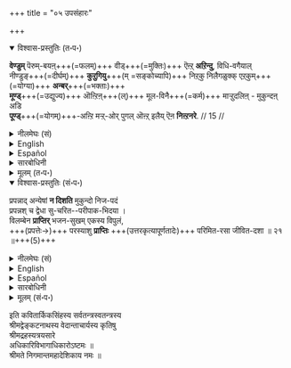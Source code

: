 +++
title = "०५ उपसंहारः"

+++
<details open><summary>विश्वास-प्रस्तुतिः (त॰प॰)</summary>

**वेण्डुम्** पॆरुम्-बयऩ्+++(=फलम्)+++ वीड्+++(=मुक्तिः)+++ ऎऩ्ऱ् **अऱिन्दु**, विधि-वगैयाल्  
नीण्डुङ्+++(=दीर्घम्)+++ **कुऱुगियु**+++(म् =सङ्कोच्यापि)+++ निऱ्‌कु निलैगळुक्क् एऱ्‌कुम्+++(=योग्या)+++ **अन्बर्**+++(=भक्ताः)+++  
**मूण्ड्**+++(=उद्युज्य)+++ ऒऩ्ऱिऩ्+++(ल्)+++ मूल-विनै+++(=कर्म)+++ माऱ्ऱुदलिऩ् - मुकुन्दऩ् अडि  
**पूण्ड्**+++(=योगम्)+++-अऩ्ऱि मऱ्ऱ्-ओर् पुगल् ऒऩ्ऱ् इलैय् ऎऩ **निऩ्ऱनरे**. // 15 //
</details>

<details><summary>नीलमेघः (सं)</summary>

(अधिकारार्थसंग्राहिका गाथा) 
अपेक्षणीयो महापुरुषार्थो मोक्ष इति विज्ञाय  
विधि-भेदात् दीर्घतया ह्रस्वतया च स्थितयोर् निष्ठयोर्  
योग्या भक्ताः एकस्यां प्रवृत्य,  
मूल-कर्मणां विनिवर्तने  
मुकुन्द-चरणाश्रयणम् अन्तराऽन्यः कश्चिद् उपायो नास्तीति स्थिताः ॥ 
</details>

<details><summary>English</summary>

Those who desire to attain the bliss of Bhagavān  
realise that the supreme aim of life is mokṣa  
and that there are two upāyas or means attaining it,  
one prolonged and the other quick 
which depend on their luck.  
They adopt one of these two upāyas  
and find that, for getting rid of the hindrances caused by past karma,  
there is no other way  
than seeking the feet of Mukunda for refuge.
</details>

<details><summary>Español</summary>

Those who desire to attain the bliss of Bhagavān  
realise that the supreme aim of life is mokṣa  
and that there are two upāyas or means attaining it,  
one prolonged and the other quick 
which depend on their luck.  
They adopt one of these two upāyas  
and find that, for getting rid of the hindrances caused by past karma,  
there is no other way  
than seeking the feet of Mukunda for refuge.
</details>

<details><summary>सारबोधिनी</summary>

एदेनुम् ऒरु प्रकारम् आगवुम् आम्;  
आर् एनुम् ऒरुवर् अनुष्ठिक्कवुम् आम्;  
प्रपत्तिक्कल्लदु सर्वेश्वरऩ् परमपुरुषार्थङ्गॊडुक्क इरङ्गानॆऩ्गिऱवर्थत्तै अधिकारावसानगाथैयाले भङ्ग्यन्तरेण सङ्ग्रहिक्किऱार् वेण्डुमित्यादिना । वेण्डुम्बॆरुम्बयऩ् - प्रार्थनीयमाऩ महाफलम्. वीडु - मोक्षम्. ऎऩ्ऱऱिन्दु - ऎऩ्ऱु शास्त्रङ्गळाले तॆळिन्दु. नीण्डुं कुऱुगियुं निऱ्‌कुम् - चिरकाल साध्यमायुं क्षणकालसाध्यमायुमिरुक्किऱ. निलैगळुक्कु - सद्वारकप्रपत्ति अद्वारकप्रपत्ति ऎऩ्गिऱ उपायद्वयत्तिऱ्‌कु, भक्तिप्रपत्तिकळुक् कॆऩ्ऱबडि. विदिवगैयाल् एऱ्‌कुम् - पूर्वसुकृतविशेषमूलमाऩ सकिञ्चनत्वाकिञ्चनत्वादिगळाले योग्यराऩ. अन्बर् - मुमुक्षुक्कळ्.  
ऒऩ्ऱिल् मूण्डु - इव्विरण्डिले तनक्कु शक्यमानवन्यतरोपायत्तिल् उद्योगित्तु, मूलविनै - संसारानुवृत्तिकळॆल्लावऱ्ऱिऱ्‌कुं कारणमाऩ प्राचीनकर्मङ्गळै, उपायविरोधियायुम्, प्राप्तिविरोधियायुमुळ्ळ प्राचीनकर्मङ्गळैयॆऩ्ऱबडि. माऱ्ऱुदलिल् - निवर्तिप्पिक्कैयिल्. मुगुन्दनडि पूण्डऩ्ऱि - भगवत्पादारविन्दशरणागतियैप् पण्णुमदॊऴिय, मऱ्ऱोर्बुगल् - वेऱुबट्टदाऩ निरपेक्षद्वितीयोपायम्. ऒऩ्ऱिल्लै - ऒऩ्ऱुमिल्लै. कश्चिदपि नास्ती-त्यर्थः । ऎऩ निऩ्ऱनरे - ऎऩ्ऩुम्बडि निऩ्ऱार्गळ्.  
</details>

<details><summary>मूलम् (त॰प॰)</summary>

वेण्डुम् पॆरुम्बयऩ् वीडॆऩ्ऱऱिन्दु विदिवगैयाल्  
नीण्डुङ्गुऱुगियुनिऱ्‌कु निलैगळुक्केऱ्‌कुमन्बर्  
मूण्डॊऩ्ऱिऩ् मूलविनैमाऱ्ऱुदलिऩ् मुगुन्दनडि  
पूण्डऩ्ऱि मऱ्ऱोर्बुगलॊऩ्ऱिलैयॆऩ निऩ्ऱनरे. // 15 //
</details>

<details open><summary>विश्वास-प्रस्तुतिः (सं॰प॰)</summary>

प्रपन्नाद् अन्येषां **न दिशति** मुकुन्दो निज-पदं  
प्रपन्नश् च द्वेधा सु-चरित--परीपाक-भिदया ।  
विलम्बेन **प्राप्तिर्** भजन-सुखम् एकस्य विपुलं,  
+++(प्रपत्तेः→)+++ परस्याशु **प्राप्तिः** +++(उत्तरकृत्यापूर्णतादेः)+++ परिमित-रसा जीवित-दशा ॥ २१ ॥+++(5)+++
</details>

<details><summary>नीलमेघः (सं)</summary>

प्रपन्नाद् अन्येषां **न दिशति** मुकुन्दो निज-पदं  
प्रपन्नश् च द्वेधा सु-चरित--परीपाक-भिदया ।  
विलम्बेन **प्राप्तिर्** भजन-सुखम् एकस्य विपुलं,  
+++(प्रपत्तेः→)+++ परस्याशु **प्राप्तिः** +++(उत्तरकृत्यापूर्णतादेः)+++ परिमित-रसा जीवित-दशा ॥ २१ ॥+++(5)
</details>

<details><summary>English</summary>

Mukunda does not vouchsafe His abode to any one other than the prapanna.  
The prapanna is of two kinds,  
namely, he who adopts prapatti as the sole and independent means  
and he who adopts prapatti as the auxiliary means to bhakti or upāsana  
and this difference is due to difference in the fruition of their good deeds.  
He who adopts prapatti as an auxiliary to bhakti will attain mokṣa   
after much delay caused by the need to expiate past karma (in one or several bodies),  
but will have the happiness of devout worship in this world for a long time.  
He to whom prapatti is the sole and independent means will attain mokṣa  quickly (i.e.)  
at the end of this life itself,  
but his happiness of serving the Lord in this world  
will be limited and of short duration.

</details>

<details><summary>Español</summary>

Mukunda does not vouchsafe His abode to any one other than the prapanna.  
The prapanna is of two kinds,  
namely, he who adopts prapatti as the sole and independent means  
and he who adopts prapatti as the auxiliary means to bhakti or upāsana  
and this difference is due to difference in the fruition of their good deeds.  
He who adopts prapatti as an auxiliary to bhakti will attain mokṣa   
after much delay caused by the need to expiate past karma (in one or several bodies),  
but will have the happiness of devout worship in this world for a long time.  
He to whom prapatti is the sole and independent means will attain mokṣa  quickly (i.e.)  
at the end of this life itself,  
but his happiness of serving the Lord in this world  
will be limited and of short duration.

</details>

<details><summary>सारबोधिनी</summary>

कीऴ्च्चॊऩ्ऩ प्रपत्तिक्कल्लदु मोक्षं तरविरङ्गानॆन्बदै स्पष्टमागवनुवदित्तुक् कॊण्डु, इन्द इरण्डु प्रपन्नर्गळुक्कुम् इङ्गुळ्ळ फलवैषम्यङ्गळै श्लोकत्ताले काट्टुगिऱार् प्रपन्नादन्येषामित्यादिना । प्रपन्नात् – पूर्वोक्त प्रपत्त्युपायनिष्ठर्गळैक्काट्टिलुम्, अन्येषाम् – प्रपत्तियैयनुष्ठिक्कादवर्गळाऩ तद्भिन्नर्गळुक्कु. मुकुन्दो निजपदं न दिशति – मोक्षप्रदातावाऩ भगवान् तऩ्ऩुडैय तिरुवडियै अथवा ‘‘ तद्विष्णोः परमं पदं’’ ऎऩ्गिऱ तऩ्ऩुडैय परमपदत्तै न ददातीत्यर्थः । प्रपत्तियॊऩ्ऱे मोक्षजनकमागिल् अदु ऒरुवनुक्कु भक्तिद्वारा मऱ्ऱॊरुवनुक्कु स्वातन्त्र्येण मोक्षजनकमावानेऩ्? ऎऩ्ऩ, अदु अधिकारिभेदत्ताले यॆऩ्ऱरुळिच्चॆय्गिऱार् प्रपन्नश्चेति । चश्शङ्कानिवृत्तौ, द्वेधा – सकिञ्चनर् अकिञ्चऩ रॆऩ्ऱु इरण्डुवगैप्पट्टवरायिरुप्पर्गळ्. तथाच सकिञ्चनत्वाकिञ्चनत्वरूपाधिकारभेदत्ताले सकिञ्चननुक्कु भक्तिद्वारामोक्षजनकमायुम् अकिञ्चननुक्कु अद्वारकमाग मोक्षजनक मायुमागलामॆऩ्ऱु करुत्तु. अधिकारिद्वैविध्यन्दाऩ् वेण्डुमो? ऎल्लोरुम् एकाधिकारवान्गळाग इरुक्कक्कूडादोवॆऩ्ऩवरुळिच्चॆय्गिऱार् सुचरितपरीपाकभिदया इति । तद्धेतुभूतसुचरितत्तिनुडैय परिपाकम् भिन्नभिन्नमायिरुप्पदाल् अधिकारम् एकरूपमाग इरुक्कमुडियादॆऩ्ऱु तिरुवुळ्ळम्. सुचरितपरीपाकम् अपर्यनुयोज्यमागैयाले सुचरितन्दाऩ् अप्पडि एऩ् परिपक्वमागवेण्डुमॆऩ्ऱाक्षेबिक्क इडमिल्लै. इप्पडि विलक्षणसुचरित परिपाकत्ताले अधिकारम् भिन्नमागैयाल् अदनालेवरुं तत्तदधिकारिकळिऩ् विलक्षणफलत्तैक्काट्टुगिऱार् विळम्बेन प्राप्तिरिति । एकस्य – द्विविधप्रपन्नरिल् ऒरुवऩाऩ भक्तनुक्कु, विळम्बेन प्राप्तिः – भगवत्प्राप्तिविळम्बिक्कुम्. प्रारब्धकर्म पर्यवसानानन्तर-भावियागैयाले परिपूर्णब्रह्मानुभवरूपभगवत्प्राप्ति विळम्बित्ते वरुमॆऩ्ऱबडि. इन्द, विळम्ब्यफलजनकत्वमे भक्तिक्कु दोषम्. भजनसुखं – भगवत्भजनत्तालेयुण्डागुम् आनन्दम्, अथवा भजनरूपमानवानन्दम्. विपुलम् - विस्तीर्णम्. प्रीतिरूपापन्न ज्ञानमागिऱ आप्रयाणादनुवर्तिक्कैयाले दिनेदिने विस्तीर्णमागविरुक्कुम् ऎऩ्ऱबडि. इवनुक्किदुवे गुणम्. परस्य - अवनैक्काट्टिलुम् भिन्नऩाऩ अद्वारकप्रपत्तिनिष्ठनुक्कु आशु – शीघ्रमाग, क्षणान्तर दिवसान्तर देहावसानादिगळिले, ऎदुगळिल् अपेक्षिक्किऱानो अदिलॆऩ्ऱबडि. प्राप्तिः – परिपूर्णब्रह्मानुभवप्राप्तिः । इदु इवनुक्कु शीघ्रफलसिद्धियाल्वरुम् उत्कर्षम्. जीवितदशा – जीवित्तिरुक्कुम् अवस्थै परिमितरसा – परिच्छिन्नभगवदनुभव सुखा । भक्तिनिष्ठनुक्कुप्पोले प्रीतिरूपापन्नतैलधारावदविच्छिन्नस्मृति (भक्ति) रूपमायुम् आप्रयाणादनुवर्तनीयमुमाऩ भगवदनुभव मिल्लामैयाले इङ्गिरुन्दगालम् अत्यल्पसुखमेयिरुक्कुमॆऩ्ऱबडि. इदुवे इवनुक्कुळ्ळ दोषम्.   
    
    
इति श्रीमदहोबिलमठास्थाने द्विचत्वारिंशत्पट्टे मूर्धाभिषिक्तस्य  
निरवधिकगुरुभक्तिभरितस्य श्रीलक्ष्मीनृसिंहदिव्यपादुकासेवक  
श्रीवण्शठकोप श्री श्रीरङ्गशठकोपयतीन्द्रस्य कृतौ  
श्री सारबोधिन्याख्यायां व्याख्यायाम्   
अधिकारिविभागाधिकारः अष्टमः ॥
</details>

<details><summary>मूलम् (सं॰प॰)</summary>

प्रपन्नादन्येषां न दिशति मुकुन्दो निजपदं  
प्रपन्नश्च द्वेधा सुचरितपरीपाकभिदया ।  
विलम्बेन प्राप्तिर्भजनसुखमेकस्य विपुलं  
परस्याशु प्राप्तिः परिमितरसा जीवितदशा ॥ २१ ॥
</details>

इति कवितार्किकसिंहस्य सर्वतन्त्रस्वतन्त्रस्य  
श्रीमद्वेङ्कटनाथस्य वेदान्ताचार्यस्य कृतिषु  
श्रीमद्रहस्यत्रयसारे  
अधिकारिविभागाधिकारोऽष्टमः ॥  
श्रीमते निगमान्तमहादेशिकाय नमः ॥
